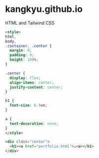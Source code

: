 # kangkyu.github.io

HTML and Tailwind CSS

```html
<style>
html,
body,
.container, .center {
  margin: 0;
  padding: 0;
  height: 100%;
}

.center {
  display: flex;
  align-items: center;
  justify-content: center;
}

h1 {
  font-size: 6.5em;
}

a {
  text-decoration: none;
}
</style>

<div class="center">
  <h1><a href="portfolio.html">☕️<a></h1>
</div>
```
